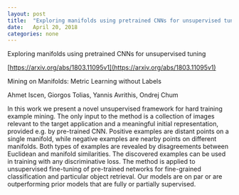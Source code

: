 ```yaml
---
layout: post
title:  "Exploring manifolds using pretrained CNNs for unsupervised tuning"
date:   April 20, 2018
categories: none
---
```




Exploring manifolds using pretrained CNNs for unsupervised tuning



[https://arxiv.org/abs/1803.11095v1](https://arxiv.org/abs/1803.11095v1)


Mining on Manifolds: Metric Learning without Labels

Ahmet Iscen, Giorgos Tolias, Yannis Avrithis, Ondrej Chum

In this work we present a novel unsupervised framework for hard training example mining. The only input to the method is a collection of images relevant to the target application and a meaningful initial representation, provided e.g. by pre-trained CNN. Positive examples are distant points on a single manifold, while negative examples are nearby points on different manifolds. Both types of examples are revealed by disagreements between Euclidean and manifold similarities. The discovered examples can be used in training with any discriminative loss. The method is applied to unsupervised fine-tuning of pre-trained networks for fine-grained classification and particular object retrieval. Our models are on par or are outperforming prior models that are fully or partially supervised.

 

